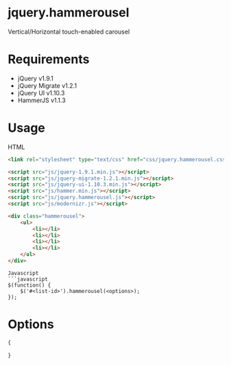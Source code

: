 jquery.hammerousel
==================

Vertical/Horizontal touch-enabled carousel

# Requirements

- jQuery v1.9.1
- jQuery Migrate v1.2.1
- jQuery UI v1.10.3
- HammerJS v1.1.3

# Usage

HTML
```html
<link rel="stylesheet" type="text/css" href="css/jquery.hammerousel.css">

<script src="js/jquery-1.9.1.min.js"></script>
<script src="js/jquery-migrate-1.2.1.min.js"></script>
<script src="js/jquery-ui-1.10.3.min.js"></script>
<script src="js/hammer.min.js"></script>
<script src="js/jquery.hammerousel.js"></script>
<script src="js/modernizr.js"></script>
```
```html
<div class="hammerousel">
	<ul>
		<li></li>
		<li></li>
		<li></li>
		<li></li>
	</ul>
</div>
````

```
Javascript
```javascript
$(function() {
    $('#<list-id>').hammerousel(<options>);
});
```

# Options
```javascript
{
    
}
```